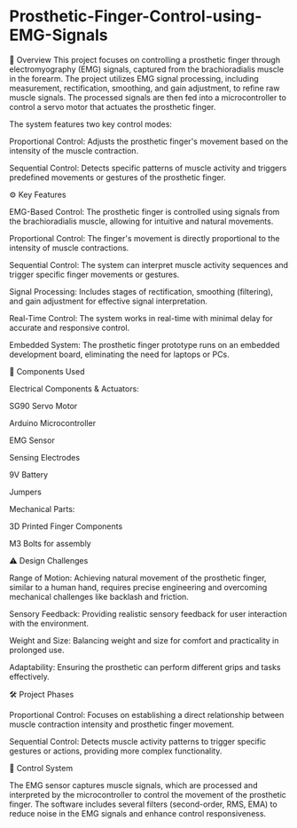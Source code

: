 # Prosthetic-Finger-Control-using-EMG-Signals

📌 Overview
This project focuses on controlling a prosthetic finger through electromyography (EMG) signals, captured from the brachioradialis muscle in the forearm. The project utilizes EMG signal processing, including measurement, rectification, smoothing, and gain adjustment, to refine raw muscle signals. The processed signals are then fed into a microcontroller to control a servo motor that actuates the prosthetic finger.

The system features two key control modes:

Proportional Control: Adjusts the prosthetic finger's movement based on the intensity of the muscle contraction.

Sequential Control: Detects specific patterns of muscle activity and triggers predefined movements or gestures of the prosthetic finger.

⚙️ Key Features

EMG-Based Control: The prosthetic finger is controlled using signals from the brachioradialis muscle, allowing for intuitive and natural movements.

Proportional Control: The finger's movement is directly proportional to the intensity of muscle contractions.

Sequential Control: The system can interpret muscle activity sequences and trigger specific finger movements or gestures.

Signal Processing: Includes stages of rectification, smoothing (filtering), and gain adjustment for effective signal interpretation.

Real-Time Control: The system works in real-time with minimal delay for accurate and responsive control.

Embedded System: The prosthetic finger prototype runs on an embedded development board, eliminating the need for laptops or PCs.

🔧 Components Used

Electrical Components & Actuators:

SG90 Servo Motor

Arduino Microcontroller

EMG Sensor

Sensing Electrodes

9V Battery

Jumpers

Mechanical Parts:

3D Printed Finger Components

M3 Bolts for assembly

⚠️ Design Challenges

Range of Motion: Achieving natural movement of the prosthetic finger, similar to a human hand, requires precise engineering and overcoming mechanical challenges like backlash and friction.

Sensory Feedback: Providing realistic sensory feedback for user interaction with the environment.

Weight and Size: Balancing weight and size for comfort and practicality in prolonged use.

Adaptability: Ensuring the prosthetic can perform different grips and tasks effectively.

🛠️ Project Phases

Proportional Control: Focuses on establishing a direct relationship between muscle contraction intensity and prosthetic finger movement.

Sequential Control: Detects muscle activity patterns to trigger specific gestures or actions, providing more complex functionality.

🔄 Control System

The EMG sensor captures muscle signals, which are processed and interpreted by the microcontroller to control the movement of the prosthetic finger. The software includes several filters (second-order, RMS, EMA) to reduce noise in the EMG signals and enhance control responsiveness.
